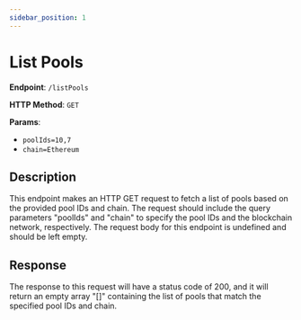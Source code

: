 ```yaml
---
sidebar_position: 1
---
```


# List Pools

**Endpoint**: `/listPools`

**HTTP Method**: `GET`

**Params**:
- `poolIds=10,7`
- `chain=Ethereum`

## Description

This endpoint makes an HTTP GET request to fetch a list of pools based on the provided pool IDs and chain. The request should include the query parameters "poolIds" and "chain" to specify the pool IDs and the blockchain network, respectively.
The request body for this endpoint is undefined and should be left empty.

## Response

The response to this request will have a status code of 200, and it will return an empty array "[]" containing the list of pools that match the specified pool IDs and chain.